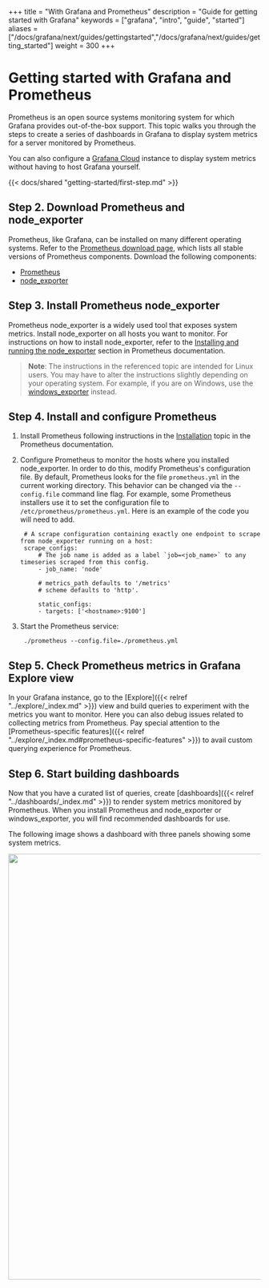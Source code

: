 +++
title = "With Grafana and Prometheus"
description = "Guide for getting started with Grafana"
keywords = ["grafana", "intro", "guide", "started"]
aliases = ["/docs/grafana/next/guides/gettingstarted","/docs/grafana/next/guides/getting_started"]
weight = 300
+++

# Getting started with Grafana and Prometheus

Prometheus is an open source systems monitoring system for which Grafana provides out-of-the-box support. This topic walks you through the steps to create a series of dashboards in Grafana to display system metrics for a server monitored by Prometheus.

You can also configure a [Grafana Cloud](https://grafana.com/docs/grafana-cloud/) instance to display system metrics without having to host Grafana yourself.

{{< docs/shared "getting-started/first-step.md" >}}

## Step 2. Download Prometheus and node_exporter

Prometheus, like Grafana, can be installed on many different operating systems. Refer to the [Prometheus download page](https://prometheus.io/download/), which lists all stable versions of Prometheus components. Download the following components:

 - [Prometheus](https://prometheus.io/download/#prometheus)
 - [node_exporter](https://prometheus.io/download/#node_exporter)

## Step 3. Install Prometheus node_exporter

Prometheus node_exporter is a widely used tool that exposes system metrics. Install node_exporter on all hosts you want to monitor. For instructions on how to install node_exporter, refer to the [Installing and running the node_exporter](https://prometheus.io/docs/guides/node-exporter/#installing-and-running-the-node-exporter) section in Prometheus documentation.

> **Note**: The instructions in the referenced topic are intended for Linux users. You may have to alter the instructions slightly depending on your operating system. For example, if you are on Windows, use the [windows_exporter](https://github.com/prometheus-community/windows_exporter) instead.

## Step 4. Install and configure Prometheus

1. Install Prometheus following instructions in the [Installation](https://prometheus.io/docs/prometheus/latest/installation/) topic in the Prometheus documentation.

1. Configure Prometheus to monitor the hosts where you installed node_exporter. In order to do this, modify Prometheus's configuration file. By default, Prometheus looks for the file `prometheus.yml` in the current working directory. This behavior can be changed via the `--config.file` command line flag. For example, some Prometheus installers use it to set the configuration file to `/etc/prometheus/prometheus.yml`. Here is an example of the code you will need to add.

   ```
    # A scrape configuration containing exactly one endpoint to scrape from node_exporter running on a host:
    scrape_configs:
        # The job name is added as a label `job=<job_name>` to any timeseries scraped from this config.
        - job_name: 'node'

        # metrics_path defaults to '/metrics'
        # scheme defaults to 'http'.

        static_configs:
        - targets: ['<hostname>:9100']
   ```

1. Start the Prometheus service:
   ```
    ./prometheus --config.file=./prometheus.yml
   ```

## Step 5. Check Prometheus metrics in Grafana Explore view

In your Grafana instance, go to the [Explore]({{< relref "../explore/_index.md" >}}) view and build queries to experiment with the metrics you want to monitor. Here you can also debug issues related to collecting metrics from Prometheus. Pay special attention to the [Prometheus-specific features]({{< relref "../explore/_index.md#prometheus-specific-features" >}}) to avail custom querying experience for Prometheus.

## Step 6. Start building dashboards

Now that you have a curated list of queries, create [dashboards]({{< relref "../dashboards/_index.md" >}}) to render system metrics monitored by Prometheus. When you install Prometheus and node_exporter or windows_exporter, you will find recommended dashboards for use.

The following image shows a dashboard with three panels showing some system metrics.

<img width="850px" src="/img/docs/getting-started/simple_grafana_prom_dashboard.png" caption="Prometheus dashboards" >
